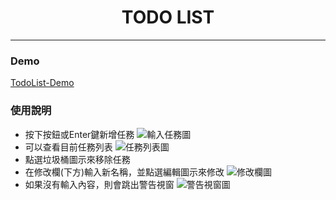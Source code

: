 <h1 align="center">TODO LIST</h1>

---
### Demo
[TodoList-Demo](https://gitjay0811.github.io/TodoList/)
### 使用說明
+ 按下按鈕或Enter鍵新增任務
![輸入任務圖](https://upload.cc/i1/2022/01/25/mTFX3H.jpg
"輸入任務")
+ 可以查看目前任務列表
![任務列表圖](https://upload.cc/i1/2022/01/25/Yx0naT.jpg
"任務列表")
+ 點選垃圾桶圖示來移除任務
+ 在修改欄(下方)輸入新名稱，並點選編輯圖示來修改
![修改欄圖](https://upload.cc/i1/2022/01/25/DRCr8q.jpg
"修改欄")
+ 如果沒有輸入內容，則會跳出警告視窗
![警告視窗圖](https://upload.cc/i1/2022/01/25/f6OEKP.jpg
"警告視窗")
